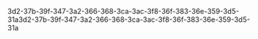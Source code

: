 3d2-37b-39f-347-3a2-366-368-3ca-3ac-3f8-36f-383-36e-359-3d5-31a3d2-37b-39f-347-3a2-366-368-3ca-3ac-3f8-36f-383-36e-359-3d5-31a
